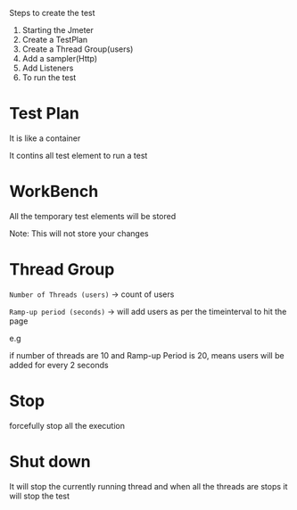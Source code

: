 Steps to create the test 

1. Starting the Jmeter
2. Create a TestPlan
3. Create a Thread Group(users)
4. Add a sampler(Http) 
5. Add Listeners 
6. To run the test


# Test Plan
It is like a container 

It contins all test element to run a test

# WorkBench
All the temporary test elements will be stored

Note: This will not store your changes

# Thread Group

`Number of Threads (users)` -> count of users

`Ramp-up period (seconds)` -> will add users as per the timeinterval to hit the page

e.g

if number of threads are 10 and Ramp-up Period is 20, means users will be added for every 2 seconds

# Stop
forcefully stop all the execution

# Shut down
It will stop the currently running thread and when all the threads are stops it will stop the test
